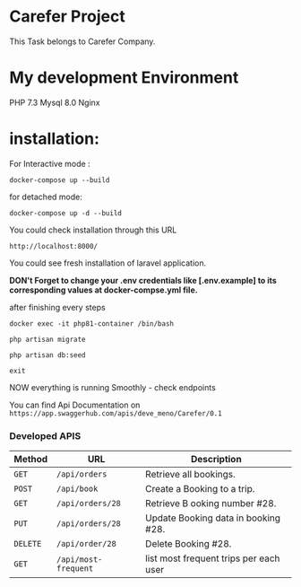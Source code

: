 # Carefer Project
This Task belongs to Carefer Company.

# My development Environment
PHP 7.3
Mysql 8.0
Nginx



# installation:

For Interactive mode :

`docker-compose up --build`


for detached mode:

`docker-compose up -d --build`


You could check installation through this URL

`http://localhost:8000/`

You could see fresh installation of laravel application.

**DON't Forget to change your .env credentials like [.env.example] to its corresponding values at docker-compse.yml file.**


after finishing every steps

`docker exec -it php81-container /bin/bash`

`php artisan migrate`

`php artisan db:seed`

`exit`

NOW everything is running Smoothly - check endpoints

You can find  Api Documentation on 
`https://app.swaggerhub.com/apis/deve_meno/Carefer/0.1`

### Developed APIS


| Method   | URL                  | Description                            |
|----------|----------------------|----------------------------------------|
| `GET`    | `/api/orders`        | Retrieve all bookings.                 |
| `POST`   | `/api/book`          | Create a Booking to a trip.            |
| `GET`    | `/api/orders/28`     | Retrieve B ooking number #28.          |
| `PUT`    | `/api/orders/28`     | Update Booking data in booking #28.    |
| `DELETE` | `/api/order/28`      | Delete Booking #28.                    |
| `GET`    | `/api/most-frequent` | list most frequent trips per each user |








